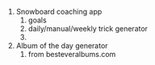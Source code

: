 1. Snowboard coaching app
	1. goals
	2. daily/manual/weekly trick generator
	3. 
2. Album of the day generator
	1. from besteveralbums.com
